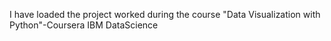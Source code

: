 I have loaded the project worked during the course "Data Visualization with Python"-Coursera IBM DataScience
